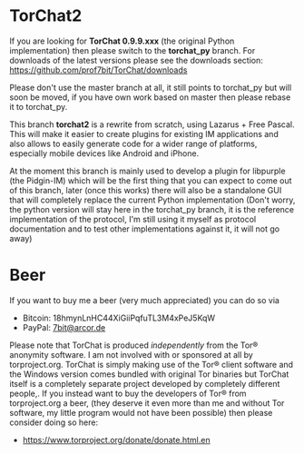 TorChat2
========
If you are looking for **TorChat 0.9.9.xxx** (the original Python
implementation) then please switch to the **torchat_py** branch.
For downloads of the latest versions please see the downloads
section: https://github.com/prof7bit/TorChat/downloads

Please don't use the master branch at all, it still points to 
torchat_py but will soon be moved, if you have own work based on 
master then please rebase it to torchat_py.

This branch **torchat2** is a rewrite from scratch, using Lazarus +
Free Pascal. This will make it easier to create plugins for 
existing IM applications and also allows to easily generate code 
for a wider range of platforms, especially mobile devices 
like Android and iPhone.

At the moment this branch is mainly used to develop a plugin
for libpurple (the Pidgin-IM) which will be the first thing
that you can expect to come out of this branch, later (once
this works) there will also be a standalone GUI that will 
completely replace the current Python implementation (Don't 
worry, the python version will stay here in the torchat_py
branch, it is the reference implementation of the protocol, 
I'm still using it myself as protocol documentation and to 
test other implementations against it, it will not go away)

Beer
====
If you want to buy me a beer (very much appreciated) you can do so via

* Bitcoin: 18hmynLnHC44XiGiiPqfuTL3M4xPeJ5KqW
* PayPal: 7bit@arcor.de

Please note that TorChat is produced *independently* from the Tor® anonymity software. I am not involved with or sponsored at all by torproject.org. TorChat is simply making use of the Tor® client software and the Windows version comes bundled with original Tor binaries but TorChat itself is a completely separate project developed by completely different people,. If you instead want to buy the developers of Tor® from torproject.org a beer, (they deserve it even more than me and without Tor software, my little program would not have been possible) then please consider doing so here:

* https://www.torproject.org/donate/donate.html.en
